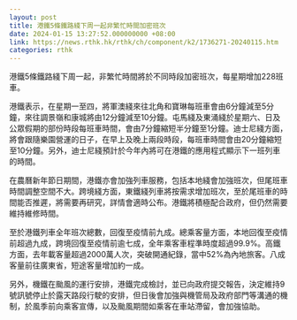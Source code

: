 ```yaml
---
layout: post
title: 港鐵5條鐵路綫下周一起非繁忙時間加密班次
date: 2024-01-15 13:27:52.000000000 +08:00
link: https://news.rthk.hk/rthk/ch/component/k2/1736271-20240115.htm
categories: rthk
---
```


港鐵5條鐵路綫下周一起，非繁忙時間將於不同時段加密班次，每星期增加228班車。

港鐵表示，在星期一至四，將軍澳綫來往北角和寶琳每班車會由6分鐘減至5分鐘，來往調景嶺和康城將由12分鐘減至10分鐘。屯馬綫及東涌綫於星期六、日及公眾假期的部份時段每班車時間，會由7分鐘縮短半分鐘至1分鐘。迪士尼綫方面，將會跟隨樂園營運的日子，在早上及晚上兩段時段，每班車時間會由20分鐘縮短至10分鐘。另外，迪士尼綫預計於今年內將可在港鐵的應用程式顯示下一班列車的時間。

在農曆新年節日期間，港鐵亦會加強列車服務，包括本地綫會加強班次，但尾班車時間調整空間不大。跨境綫方面，東鐵綫列車將按需求增加班次，至於尾班車的時間能否推遲，將需要再研究，詳情會適時公布。港鐵將積極配合政府，但仍然需要維持維修時間。

至於港鐵列車全年班次總數，回復至疫情前九成。總乘客量方面，本地回復至疫情前超過九成，跨境回復至疫情前逾七成，全年乘客車程準時度超過99.9%。高鐵方面，去年載客量超過2000萬人次，突破開通紀錄，當中52%為內地旅客。八成客量前往廣東省，短途客量增加約一成。

另外，機鐵在颱風的運行安排，港鐵完成檢討，並已向政府提交報告，決定維持9號訊號停止於露天路段行駛的安排，但日後會加強與機管局及政府部門等溝通的機制，於風季前向乘客宣傳，以及颱風期間如乘客在車站滯留，會加強協助。
